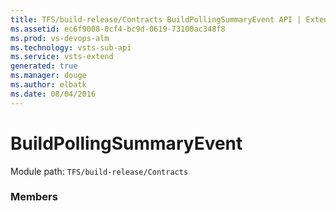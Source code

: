 ```yaml
---
title: TFS/build-release/Contracts BuildPollingSummaryEvent API | Extensions for Visual Studio Team Services
ms.assetid: ec6f9008-0cf4-bc9d-0619-73100ac348f8
ms.prod: vs-devops-alm
ms.technology: vsts-sub-api
ms.service: vsts-extend
generated: true
ms.manager: douge
ms.author: elbatk
ms.date: 08/04/2016
---
```


# BuildPollingSummaryEvent

Module path: `TFS/build-release/Contracts`


### Members

